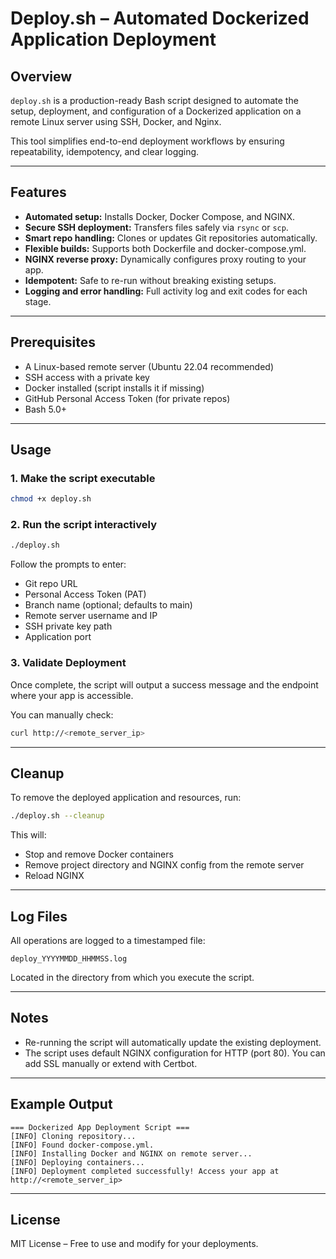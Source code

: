 # Deploy.sh – Automated Dockerized Application Deployment

## Overview

`deploy.sh` is a production-ready Bash script designed to automate the setup, deployment, and configuration of a Dockerized application on a remote Linux server using SSH, Docker, and Nginx.

This tool simplifies end-to-end deployment workflows by ensuring repeatability, idempotency, and clear logging.

---

## Features

* **Automated setup:** Installs Docker, Docker Compose, and NGINX.
* **Secure SSH deployment:** Transfers files safely via `rsync` or `scp`.
* **Smart repo handling:** Clones or updates Git repositories automatically.
* **Flexible builds:** Supports both Dockerfile and docker-compose.yml.
* **NGINX reverse proxy:** Dynamically configures proxy routing to your app.
* **Idempotent:** Safe to re-run without breaking existing setups.
* **Logging and error handling:** Full activity log and exit codes for each stage.

---

## Prerequisites

* A Linux-based remote server (Ubuntu 22.04 recommended)
* SSH access with a private key
* Docker installed (script installs it if missing)
* GitHub Personal Access Token (for private repos)
* Bash 5.0+

---

## Usage

### 1. Make the script executable

```bash
chmod +x deploy.sh
```

### 2. Run the script interactively

```bash
./deploy.sh
```

Follow the prompts to enter:

* Git repo URL
* Personal Access Token (PAT)
* Branch name (optional; defaults to main)
* Remote server username and IP
* SSH private key path
* Application port

### 3. Validate Deployment

Once complete, the script will output a success message and the endpoint where your app is accessible.

You can manually check:

```bash
curl http://<remote_server_ip>
```

---

## Cleanup

To remove the deployed application and resources, run:

```bash
./deploy.sh --cleanup
```

This will:

* Stop and remove Docker containers
* Remove project directory and NGINX config from the remote server
* Reload NGINX

---

## Log Files

All operations are logged to a timestamped file:

```
deploy_YYYYMMDD_HHMMSS.log
```

Located in the directory from which you execute the script.

---

## Notes

* Re-running the script will automatically update the existing deployment.
* The script uses default NGINX configuration for HTTP (port 80). You can add SSL manually or extend with Certbot.

---

## Example Output

```
=== Dockerized App Deployment Script ===
[INFO] Cloning repository...
[INFO] Found docker-compose.yml.
[INFO] Installing Docker and NGINX on remote server...
[INFO] Deploying containers...
[INFO] Deployment completed successfully! Access your app at http://<remote_server_ip>
```

---

## License

MIT License – Free to use and modify for your deployments.
